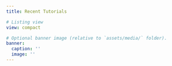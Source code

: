 ```yaml
---
title: Recent Tutorials

# Listing view
view: compact

# Optional banner image (relative to `assets/media/` folder).
banner:
  caption: ''
  image: ''
---
```

